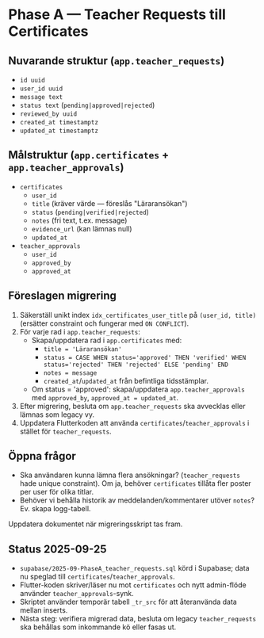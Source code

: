 # Phase A — Teacher Requests till Certificates

## Nuvarande struktur (`app.teacher_requests`)
- `id uuid`
- `user_id uuid`
- `message text`
- `status text` (`pending|approved|rejected`)
- `reviewed_by uuid`
- `created_at timestamptz`
- `updated_at timestamptz`

## Målstruktur (`app.certificates` + `app.teacher_approvals`)
- `certificates`
  - `user_id`
  - `title` (kräver värde — föreslås "Läraransökan")
  - `status` (`pending|verified|rejected`)
  - `notes` (fri text, t.ex. message)
  - `evidence_url` (kan lämnas null)
  - `updated_at`
- `teacher_approvals`
  - `user_id`
  - `approved_by`
  - `approved_at`

## Föreslagen migrering
1. Säkerställ unikt index `idx_certificates_user_title` på `(user_id, title)` (ersätter constraint och fungerar med `ON CONFLICT`).
2. För varje rad i `app.teacher_requests`:
   - Skapa/uppdatera rad i `app.certificates` med:
     - `title = 'Läraransökan'`
     - `status = CASE WHEN status='approved' THEN 'verified' WHEN status='rejected' THEN 'rejected' ELSE 'pending' END`
     - `notes = message`
     - `created_at`/`updated_at` från befintliga tidsstämplar.
   - Om status = 'approved': skapa/uppdatera `app.teacher_approvals` med `approved_by`, `approved_at = updated_at`.
3. Efter migrering, besluta om `app.teacher_requests` ska avvecklas eller lämnas som legacy vy.
4. Uppdatera Flutterkoden att använda `certificates`/`teacher_approvals` i stället för `teacher_requests`.

## Öppna frågor
- Ska användaren kunna lämna flera ansökningar? (`teacher_requests` hade unique constraint). Om ja, behöver `certificates` tillåta fler poster per user för olika titlar.
- Behöver vi behålla historik av meddelanden/kommentarer utöver `notes`? Ev. skapa logg-tabell.

Uppdatera dokumentet när migreringsskript tas fram.

## Status 2025-09-25
- `supabase/2025-09-PhaseA_teacher_requests.sql` körd i Supabase; data nu speglad till `certificates`/`teacher_approvals`.
- Flutter-koden skriver/läser nu mot `certificates` och nytt admin-flöde använder `teacher_approvals`-synk.
- Skriptet använder temporär tabell `_tr_src` för att återanvända data mellan inserts.
- Nästa steg: verifiera migrerad data, besluta om legacy `teacher_requests` ska behållas som inkommande kö eller fasas ut.

